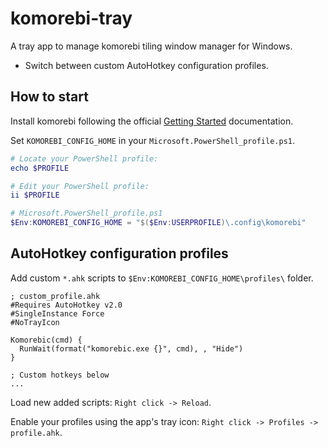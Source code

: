 # komorebi-tray

A tray app to manage komorebi tiling window manager for Windows. 

- Switch between custom AutoHotkey configuration profiles.

## How to start

Install komorebi following the official [Getting Started](https://lgug2z.github.io/komorebi/installation.html) documentation.

Set `KOMOREBI_CONFIG_HOME` in your `Microsoft.PowerShell_profile.ps1`.

```powershell
# Locate your PowerShell profile:
echo $PROFILE

# Edit your PowerShell profile:
ii $PROFILE
```

```powershell
# Microsoft.PowerShell_profile.ps1
$Env:KOMOREBI_CONFIG_HOME = "$($Env:USERPROFILE)\.config\komorebi"
```

## AutoHotkey configuration profiles

Add custom `*.ahk` scripts to `$Env:KOMOREBI_CONFIG_HOME\profiles\` folder.

```autohotkey
; custom_profile.ahk
#Requires AutoHotkey v2.0
#SingleInstance Force
#NoTrayIcon

Komorebic(cmd) {
  RunWait(format("komorebic.exe {}", cmd), , "Hide")
}

; Custom hotkeys below
...
```

Load new added scripts: `Right click -> Reload`.

Enable your profiles using the app's tray icon: `Right click -> Profiles -> profile.ahk`.
